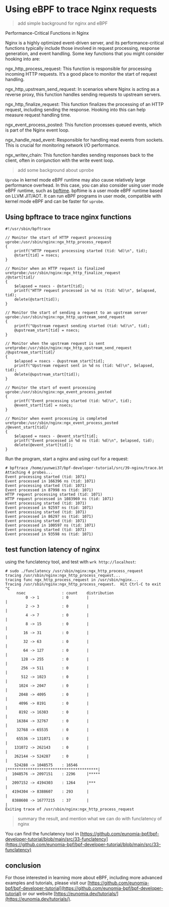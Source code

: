 # Using eBPF to trace Nginx requests

> add simple background for nginx and eBPF

Performance-Critical Functions in Nginx

Nginx is a highly optimized event-driven server, and its performance-critical functions typically include those involved in request processing, response generation, and event handling. Some key functions that you might consider hooking into are:

ngx_http_process_request: This function is responsible for processing incoming HTTP requests. It’s a good place to monitor the start of request handling.

ngx_http_upstream_send_request: In scenarios where Nginx is acting as a reverse proxy, this function handles sending requests to upstream servers.

ngx_http_finalize_request: This function finalizes the processing of an HTTP request, including sending the response. Hooking into this can help measure request handling time.

ngx_event_process_posted: This function processes queued events, which is part of the Nginx event loop.

ngx_handle_read_event: Responsible for handling read events from sockets. This is crucial for monitoring network I/O performance.

ngx_writev_chain: This function handles sending responses back to the client, often in conjunction with the write event loop.

> add some background about uprobe
>

`Uprobe` in kernel mode eBPF runtime may also cause relatively large performance overhead. In this case, you can also consider using user mode eBPF runtime, such as [bpftime](https://github.com/eunomia-bpf/bpftime). bpftime is a user mode eBPF runtime based on LLVM JIT/AOT. It can run eBPF programs in user mode, compatible with kernel mode eBPF and can be faster for `uprobe`.

## Using bpftrace to trace nginx functions

```bt
#!/usr/sbin/bpftrace

// Monitor the start of HTTP request processing
uprobe:/usr/sbin/nginx:ngx_http_process_request
{
    printf("HTTP request processing started (tid: %d)\n", tid);
    @start[tid] = nsecs;
}

// Monitor when an HTTP request is finalized
uretprobe:/usr/sbin/nginx:ngx_http_finalize_request
/@start[tid]/
{
    $elapsed = nsecs - @start[tid];
    printf("HTTP request processed in %d ns (tid: %d)\n", $elapsed, tid);
    delete(@start[tid]);
}

// Monitor the start of sending a request to an upstream server
uprobe:/usr/sbin/nginx:ngx_http_upstream_send_request
{
    printf("Upstream request sending started (tid: %d)\n", tid);
    @upstream_start[tid] = nsecs;
}

// Monitor when the upstream request is sent
uretprobe:/usr/sbin/nginx:ngx_http_upstream_send_request
/@upstream_start[tid]/
{
    $elapsed = nsecs - @upstream_start[tid];
    printf("Upstream request sent in %d ns (tid: %d)\n", $elapsed, tid);
    delete(@upstream_start[tid]);
}

// Monitor the start of event processing
uprobe:/usr/sbin/nginx:ngx_event_process_posted
{
    printf("Event processing started (tid: %d)\n", tid);
    @event_start[tid] = nsecs;
}

// Monitor when event processing is completed
uretprobe:/usr/sbin/nginx:ngx_event_process_posted
/@event_start[tid]/
{
    $elapsed = nsecs - @event_start[tid];
    printf("Event processed in %d ns (tid: %d)\n", $elapsed, tid);
    delete(@event_start[tid]);
}
```

Run the program, start a nginx and using curl for a request:

```bt
# bpftrace /home/yunwei37/bpf-developer-tutorial/src/39-nginx/trace.bt
Attaching 4 probes...
Event processing started (tid: 1071)
Event processed in 166396 ns (tid: 1071)
Event processing started (tid: 1071)
Event processed in 87998 ns (tid: 1071)
HTTP request processing started (tid: 1071)
HTTP request processed in 1083969 ns (tid: 1071)
Event processing started (tid: 1071)
Event processed in 92597 ns (tid: 1071)
Event processing started (tid: 1071)
Event processed in 86297 ns (tid: 1071)
Event processing started (tid: 1071)
Event processed in 100597 ns (tid: 1071)
Event processing started (tid: 1071)
Event processed in 93598 ns (tid: 1071)
```

## test function latency of nginx

using the funclatency tool, and test with `wrk http://localhost`:

```console
# sudo ./funclatency /usr/sbin/nginx:ngx_http_process_request
tracing /usr/sbin/nginx:ngx_http_process_request...
tracing func ngx_http_process_request in /usr/sbin/nginx...
Tracing /usr/sbin/nginx:ngx_http_process_request.  Hit Ctrl-C to exit
^C
     nsec                : count    distribution
         0 -> 1          : 0        |                                        |
         2 -> 3          : 0        |                                        |
         4 -> 7          : 0        |                                        |
         8 -> 15         : 0        |                                        |
        16 -> 31         : 0        |                                        |
        32 -> 63         : 0        |                                        |
        64 -> 127        : 0        |                                        |
       128 -> 255        : 0        |                                        |
       256 -> 511        : 0        |                                        |
       512 -> 1023       : 0        |                                        |
      1024 -> 2047       : 0        |                                        |
      2048 -> 4095       : 0        |                                        |
      4096 -> 8191       : 0        |                                        |
      8192 -> 16383      : 0        |                                        |
     16384 -> 32767      : 0        |                                        |
     32768 -> 65535      : 0        |                                        |
     65536 -> 131071     : 0        |                                        |
    131072 -> 262143     : 0        |                                        |
    262144 -> 524287     : 0        |                                        |
    524288 -> 1048575    : 16546    |****************************************|
   1048576 -> 2097151    : 2296     |*****                                   |
   2097152 -> 4194303    : 1264     |***                                     |
   4194304 -> 8388607    : 293      |                                        |
   8388608 -> 16777215   : 37       |                                        |
Exiting trace of /usr/sbin/nginx:ngx_http_process_request
```

> summary the result, and mention what we can do with funclatency of nginx

You can find the funclatency tool in [https://github.com/eunomia-bpf/bpf-developer-tutorial/blob/main/src/33-funclatency](https://github.com/eunomia-bpf/bpf-developer-tutorial/blob/main/src/33-funclatency)

## conclusion

For those interested in learning more about eBPF, including more advanced examples and tutorials, please visit our [https://github.com/eunomia-bpf/bpf-developer-tutorial](https://github.com/eunomia-bpf/bpf-developer-tutorial) or our website [https://eunomia.dev/tutorials/](https://eunomia.dev/tutorials/).
